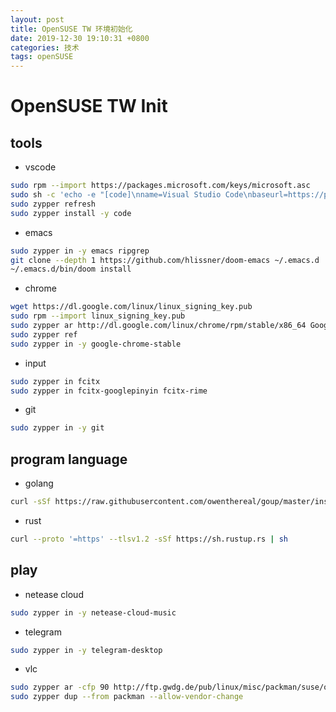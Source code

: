 ```yaml
---
layout: post
title: OpenSUSE TW 环境初始化
date: 2019-12-30 19:10:31 +0800
categories: 技术
tags: openSUSE
---
```



# OpenSUSE TW Init

## tools

- vscode 

```bash
sudo rpm --import https://packages.microsoft.com/keys/microsoft.asc
sudo sh -c 'echo -e "[code]\nname=Visual Studio Code\nbaseurl=https://packages.microsoft.com/yumrepos/vscode\nenabled=1\ntype=rpm-md\ngpgcheck=1\ngpgkey=https://packages.microsoft.com/keys/microsoft.asc" > /etc/zypp/repos.d/vscode.repo'
sudo zypper refresh
sudo zypper install -y code
```

- emacs

```bash
sudo zypper in -y emacs ripgrep
git clone --depth 1 https://github.com/hlissner/doom-emacs ~/.emacs.d
~/.emacs.d/bin/doom install
```

- chrome
```bash
wget https://dl.google.com/linux/linux_signing_key.pub
sudo rpm --import linux_signing_key.pub
sudo zypper ar http://dl.google.com/linux/chrome/rpm/stable/x86_64 Google-Chrome
sudo zypper ref
sudo zypper in -y google-chrome-stable
```

- input
```bash
sudo zypper in fcitx
sudo zypper in fcitx-googlepinyin fcitx-rime
```


- git
```bash
sudo zypper in -y git
```

## program language

- golang
```bash
curl -sSf https://raw.githubusercontent.com/owenthereal/goup/master/install.sh | sh
```

- rust
```bash
curl --proto '=https' --tlsv1.2 -sSf https://sh.rustup.rs | sh
```

## play

- netease cloud
```bash
sudo zypper in -y netease-cloud-music
```

- telegram
```bash
sudo zypper in -y telegram-desktop
```

- vlc
```bash
sudo zypper ar -cfp 90 http://ftp.gwdg.de/pub/linux/misc/packman/suse/openSUSE_Tumbleweed/ packman
sudo zypper dup --from packman --allow-vendor-change
```

